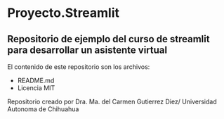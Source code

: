 # Proyecto.Streamlit
## Repositorio de ejemplo del curso de streamlit para desarrollar un asistente virtual

El contenido de este repositorio son los archivos:
* README.md
* Licencia MIT

Repositorio creado por Dra. Ma. del Carmen Gutierrez Diez/ Universidad Autonoma de Chihuahua
